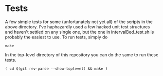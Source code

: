 Tests
=====

A few simple tests for some (unfortunately not yet all) of the scripts in the
above directory.  I've haphazardly used a few hacked unit test structures and
haven't settled on any single one, but the one in intervalBed_test.sh is
probably the easiest to use.  To run tests, simply do

    make

In the top-level directory of this repository you can do the same to run these tests.

    ( cd $(git rev-parse --show-toplevel) && make )

